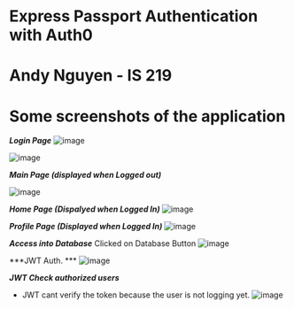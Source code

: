 # Express Passport Authentication with Auth0 
# Andy Nguyen - IS 219 
# Some screenshots of the application 


***Login Page***
![image](https://user-images.githubusercontent.com/46980112/117551605-f6b7b080-b014-11eb-9ce6-e9a4e4f9f99a.png)

![image](https://user-images.githubusercontent.com/46980112/117551619-09ca8080-b015-11eb-8cf4-7aa1e2a4fe42.png)

***Main Page (displayed when Logged out)***

![image](https://user-images.githubusercontent.com/46980112/117551671-38485b80-b015-11eb-8b30-5255abae164d.png)

***Home Page (Dispalyed when Logged In)***
![image](https://user-images.githubusercontent.com/46980112/117551627-164ed900-b015-11eb-9234-78aaef5705d8.png)

***Profile Page (Displayed when Logged In)***
![image](https://user-images.githubusercontent.com/46980112/117551643-1f3faa80-b015-11eb-9d6d-640ea63bbe97.png)

***Access into Database***
Clicked on Database Button
![image](https://user-images.githubusercontent.com/46980112/117749962-9d9c7800-b1e0-11eb-9db0-5e3bda326d3c.png)


***JWT Auth. ***
![image](https://user-images.githubusercontent.com/46980112/117748116-71cbc300-b1dd-11eb-9c79-e9201f54db69.png)

***JWT Check authorized users***
- JWT cant verify the token because the user is not logging yet.
![image](https://user-images.githubusercontent.com/46980112/117751033-6cbd4280-b1e2-11eb-9ddc-2163b0db6fa6.png)

